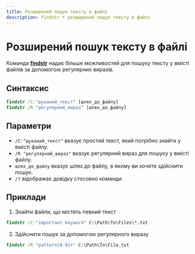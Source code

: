 ```yaml
---
title: Розширений пошук тексту в файлі
description: findstr • розширений пошук тексту в файлі
---
```


# Розширений пошук тексту в файлі

Команда **[findstr](https://docs.microsoft.com/en-us/windows-server/administration/windows-commands/findstr 'Microsoft Dosc')** надає більше можливостей для пошуку тексту у вмісті файлів за допомогою регулярних виразів.

## Синтаксис

```cmd
findstr /C:"шуканий_текст" [шлях_до_файлу]
findstr /R "регулярний_вираз" [шлях_до_файлу]
```

## Параметри

- `/C:"шуканий_текст"` вказує простий текст, який потрібно знайти у вмісті файлу.
- `/R "регулярний_вираз"` вказує регулярний вираз для пошуку у вмісті файлу.
- `шлях_до_файлу` вказує шлях до файлу, в якому ви хочете здійснити пошук.
- `/?` відображає довідку стосовно команди.

## Приклади

1. Знайти файли, що містять певний текст

```cmd
findstr /C:"important keyword" C:\Path\To\Files\*.txt
```

2. Здійснити пошук за допомогою регулярного виразу

```cmd
findstr /R "pattern[0-9]+" C:\Path\To\File.txt
```
